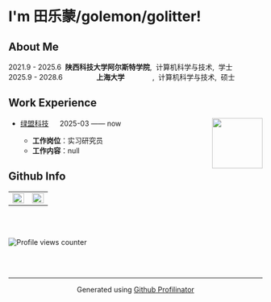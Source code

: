 # I'm 田乐蒙/golemon/golitter!  
  
## About Me
2021.9 - 2025.6 &nbsp;**陕西科技大学阿尔斯特学院**, &nbsp;计算机科学与技术, &nbsp;学士 </br>
2025.9 - 2028.6 &nbsp;&nbsp;&nbsp;&nbsp;&nbsp;&nbsp;&nbsp;&nbsp;&nbsp;&nbsp;&nbsp;&nbsp;&nbsp;&nbsp;&nbsp;&nbsp;**上海大学**&nbsp;&nbsp;&nbsp;&nbsp;&nbsp;&nbsp;&nbsp;&nbsp;&nbsp;&nbsp;&nbsp;&nbsp;&nbsp;&nbsp;, &nbsp;计算机科学与技术, &nbsp;硕士 

## Work Experience
<img align="right" width="100" src="https://nsfocusglobal.com/wp-content/themes/nsfocus/assets/images/logo-ns.png" />

- [绿盟科技](https://www.nsfocus.com.cn/index.html) &emsp; 2025-03 —— now
  
  - **工作岗位**：实习研究员
  - **工作内容**：null
## Github Info  
<table><tr><td valign="top" width="50%">

<img src="https://github-readme-stats.vercel.app/api?username=golitter&show_icons=true&count_private=true&hide_border=true" align="left" style="width: 100%" />

</td><td valign="top" width="50%">

<img src="https://github-readme-stats.vercel.app/api/top-langs/?username=golitter&hide_border=true&layout=compact" align="left" style="width: 100%" />

</td></tr></table>  

<br/>  

  

<br/>  

![Profile views counter](https://komarev.com/ghpvc/?username=golitter&&style=flat-square)  
  

<br/>  


<br />

----
<div align="center">Generated using <a href="https://profilinator.rishav.dev/" target="_blank">Github Profilinator</a></div>

